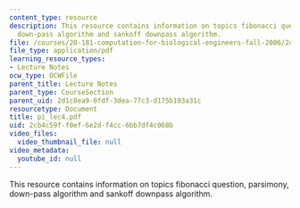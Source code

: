 ```yaml
---
content_type: resource
description: This resource contains information on topics fibonacci question, parsimony,
  down-pass algorithm and sankoff downpass algorithm.
file: /courses/20-181-computation-for-biological-engineers-fall-2006/2cb4c59ff0ef6e2df4cc6bb7df4c068b_pi_lec4.pdf
file_type: application/pdf
learning_resource_types:
- Lecture Notes
ocw_type: OCWFile
parent_title: Lecture Notes
parent_type: CourseSection
parent_uid: 2d1c8ea9-0fdf-3dea-77c3-d175b103a31c
resourcetype: Document
title: pi_lec4.pdf
uid: 2cb4c59f-f0ef-6e2d-f4cc-6bb7df4c068b
video_files:
  video_thumbnail_file: null
video_metadata:
  youtube_id: null
---
```

This resource contains information on topics fibonacci question, parsimony, down-pass algorithm and sankoff downpass algorithm.

